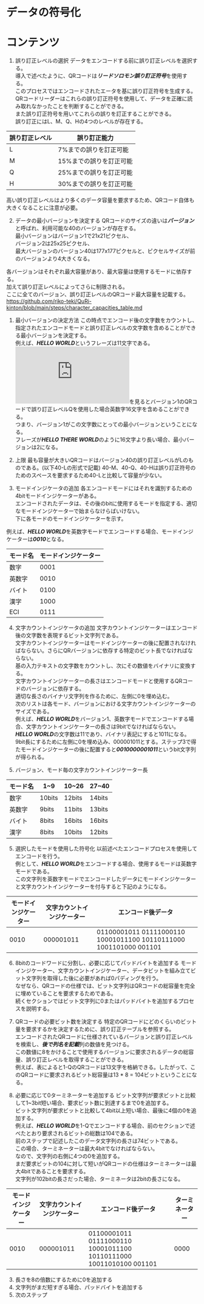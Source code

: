 # データの符号化

# コンテンツ
1. 誤り訂正レベルの選択
データをエンコードする前に誤り訂正レベルを選択する。<br>
導入で述べたように、QRコードは***リードソロモン誤り訂正符号***を使用する。<br>
このプロセスではエンコードされたエータを基に誤り訂正符号を生成する。<br>
QRコードリーダーはこれらの誤り訂正符号を使用して、データを正確に読み取れなかったことを判断することができる。<br>
また誤り訂正符号を用いてこれらの誤りを訂正することができる。<br>
誤り訂正にはL、M、Q、Hの4つのレベルが存在する。<br>

|誤り訂正レベル|誤り訂正能力|
|---|---|
|L|7%までの誤りを訂正可能|
|M|15%までの誤りを訂正可能|
|Q|25%までの誤りを訂正可能|
|H|30%までの誤りを訂正可能|

高い誤り訂正レベルはより多くのデータ容量を要求するため、QRコード自体も大きくなることに注意が必要。

2. データの最小バージョンを決定する
QRコードのサイズの違いは***バージョン***と呼ばれ、利用可能な40のバージョンが存在する。<br>
最小バージョンはバージョン1で21x21ピクセル、<br>
バージョン2は25x25ピクセル、<br>
最大バージョンのバージョン40は177x177ピクセルと、ピクセルサイズが前のバージョンより4大きくなる。<br>

各バージョンはそれぞれ最大容量があり、最大容量は使用するモードに依存する。<br>
加えて誤り訂正レベルによってさらに制限される。<br>
ここに全てのバージョン、誤り訂正レベルのQRコード最大容量を記載する。<br>
https://github.com/riko-teki/QuRi-kinton/blob/main/steps/character_capacities_table.md

  1. 最小バージョンの決定方法
  この時点でエンコード後の文字数をカウントし、指定されたエンコードモードと誤り訂正レベルの文字数を含めることができる最小バージョンを決定する。<br>
  例えば、***HELLO WORLD***というフレーズは11文字である。![文字数容量テーブル](https://github.com/riko-teki/QuRi-kinton/blob/main/steps/character_capacities_table.md)を見るとバージョン1のQRコードで誤り訂正レベルQを使用した場合英数字16文字を含めることができる。<br>
  つまり、バージョン1がこの文字数にとっての最小バージョンということになる。<br>
  フレーズが***HELLO THERE WORLD***のように16文字より長い場合、最小バージョンは2になる。<br>
  3. 上限
  最も容量が大きいQRコードはバージョン40の誤り訂正レベルがLのものである。(以下40-Lの形式で記載)
  40-M、40-Q、40-Hは誤り訂正符号のためのスペースを要求するため40-Lと比較して容量が少ない。

3. モードインジケータの追加
各エンコードモードにはそれを識別するための4bitモードインジケーターがある。<br>
エンコードされたデータは、その後のbitに使用するモードを指定する、適切なモードインジケーターで始まらなけらばいけない。<br>
下に各モードのモードインジケーターを示す。<br>

例えば、***HELLO WORLD***を英数字モードでエンコードする場合、モードインジケーターは***0010***となる。

|モード名|モードインジケーター|
|---|---|
|数字|0001|
|英数字|0010|
|バイト|0100|
|漢字|1000|
|ECI|0111|

4. 文字カウントインジケータの追加
文字カウントインジケーターはエンコード後の文字数を表現するビット文字列である。<br>
文字カウントインジケーターはモードインジケーターの後に配置されなければならない。さらにQRバージョンに依存する特定のビット長でなければならない。<br>
基の入力テキストの文字数をカウントし、次にその数値をバイナリに変換する。<br>
文字カウントインジケーターの長さはエンコードモードと使用するQRコードのバージョンに依存する。<br>
適切な長さのバイナリ文字列を作るために、左側に0を埋め込む。<br>
次のリストは各モード、バージョンにおける文字カウントインジケーターのサイズである。<br>
例えば、***HELLO WORLD***をバージョン1、英数字モードでエンコードする場合、文字カウントインジケーターの長さは9bitでなければならない。<br>
***HELLO WORLD***の文字数は11であり、バイナリ表記にすると1011になる。<br>
9bit長にするために左側に0を埋め込み、000001011とする。ステップ3で得たモードインジケーターの後に配置すると***0010000001011***というbit文字列が得られる。

  1. バージョン、モード毎の文字カウントインジケーター長
  
  |モード名|1\~9|10\~26|27\~40|
  |---|---|---|---|
  |数字|10bits|12bits|14bits|
  |英数字|9bits|11bits|13bits|
  |バイト|8bits|16bits|16bits|
  |漢字|8bits|10bits|12bits|

5. 選択したモードを使用した符号化
以前述べたエンコードプロセスを使用してエンコードを行う。<br>
例として、***HELLO WORLD***をエンコードする場合、使用するモードは英数字モードである。<br>
この文字列を英数字モードでエンコードしたデータにモードインジケーターと文字カウントインジケーターを付与すると下記のようになる。

|モードインジケーター|文字カウントインジケーター|エンコード後データ|
|---|---|---|
|0010|000001011|01100001011 01111000110 10001011100 10110111000 1001101000 001101|

6. 8bitのコードワードに分割し、必要に応じてパッドバイトを追加する
モードインジケーター、文字カウントインジケーター、データビットを組み立てビット文字列を取得した後に必要があれば0パディングを行う。<br>
なぜなら、QRコードの仕様では、ビット文字列はQRコードの総容量を完全に埋めていることを要求するためである。<br>
続くセクションではビット文字列に0またはパッドバイトを追加するプロセスを説明する。

  1. QRコードの必要ビット数を決定する
  特定のQRコードにどのくらいのビット量を要求するかを決定するために、誤り訂正テーブルを参照する。<br>
  エンコードされたQRコードに仕様されているバージョンと誤り訂正レベルを検索し、***後で列名を記載***列の数値を見つける。<br>
  この数値に8をかけることで使用するバージョンに要求されるデータの総容量、誤り訂正レベルを取得することができる。<br>
  例えば、表によると1-QのQRコードは13文字を格納できる。したがって、このQRコードに要求されるビット総容量は13 * 8 = 104ビットということになる。

  2. 必要に応じて0ターミネーターを追加する
  ビット文字列が要求ビットと比較して1~3bit短い場合、要求ビット数に到達するまで0を追加する。<br>
  ビット文字列が要求ビットと比較して4bit以上短い場合、最後に4個の0を追加する。<br>
  例えば、***HELLO WORLD***を1-Qでエンコードする場合、前のセクションで述べたとおり要求されるビットの総数は104である。<br>
  前のステップで記述したこのデータ文字列の長さは74ビットである。<br>
  この場合、ターミネーターは最大4bitでなければならない。<br>
  なので、文字列の右側に4つの0を追加する。<br>
  まだ要求ビットの104に対して短いがQRコードの仕様はターミネーターは最大4bitであることを要求する。<br>
  文字列が102bitの長さだった場合、ターミネータは2bitの長さになる。<br>

  |モードインジケーター|文字カウントインジケーター|エンコード後データ|ターミネーター|
  |---|---|---|---|
  |0010|000001011|01100001011 01111000110 10001011100 10110111000 10011010100 001101|0000|

  3. 長さを8の倍数にするために0を追加する
  4. 文字列がまだ短すぎる場合、パッドバイトを追加する
7. 次のステップ
